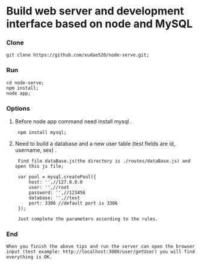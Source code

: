 # Build web server and development interface based on node and MySQL

### Clone 
    git clone https://github.com/xudao520/node-serve.git;
    
### Run 
    cd node-serve;
    npm install;
    node app;

### Options
1. Before node app command need install mysql .

        npm install mysql;

2. Need to build a database and a new user table (test fields are id, username, sex) .
		
		Find file dataBase.js(the directory is ./routes/dataBase.js) and open this js file;

		var pool = mysql.createPool({
		    host: '',//127.0.0.0
		    user: '',//root
		    password: '',//123456
		    database: '',//test
		    port: 3306 //default port is 3306
		});

		Just complete the parameters according to the rules.

### End
	
	When you finish the above tips and run the server can open the browser 
	input (test example: http://localhost:3000/user/getUser) you will find everything is OK.


